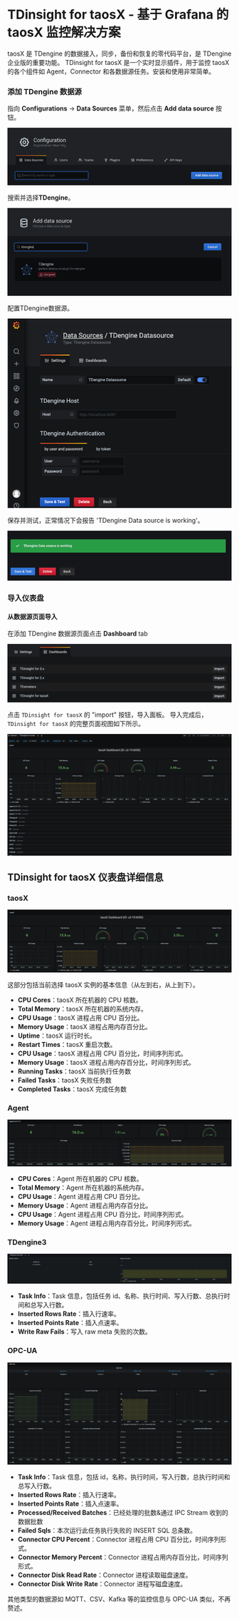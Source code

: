 # TDinsight for taosX - 基于 Grafana 的 taosX 监控解决方案

taosX 是 TDengine 的数据接入，同步，备份和恢复的零代码平台，是 TDengine 企业版的重要功能。
TDinsight for taosX 是一个实时显示插件，用于监控 taosX 的各个组件如 Agent，Connector 和各数据源任务。安装和使用非常简单。

### 添加 TDengine 数据源

指向 **Configurations** -> **Data Sources** 菜单，然后点击 **Add data source** 按钮。

![添加数据源按钮](../assets/howto-add-datasource-button.png)

搜索并选择**TDengine**。

![添加数据源](../assets/howto-add-datasource-tdengine.png)

配置TDengine数据源。

![数据源配置](../assets/howto-add-datasource.png)

保存并测试，正常情况下会报告 'TDengine Data source is working'。

![数据源测试](../assets/howto-add-datasource-test.png)

### 导入仪表盘

#### 从数据源页面导入

在添加 TDengine 数据源页面点击 **Dashboard** tab

![导入仪表盘和配置](../assets/taosX-import.png)

点击 `TDinsight for taosX` 的 "import" 按钮，导入面板。
导入完成后，`TDinsight for taosX` 的完整页面视图如下所示。

![显示](../assets/TDinsight-taosX-full.png)

## TDinsight for taosX 仪表盘详细信息

### taosX

![taosx-overview](../assets/taosX-main.png)

这部分包括当前选择 taosX 实例的基本信息（从左到右，从上到下）。

- **CPU Cores**：taosX 所在机器的 CPU 核数。
- **Total Memory**：taosX 所在机器的系统内存。
- **CPU Usage**：taosX 进程占用 CPU 百分比。
- **Memory Usage**：taosX 进程占用内存百分比。
- **Uptime**：taosX 运行时长。
- **Restart Times**：taosX 重启次数。
- **CPU Usage**：taosX 进程占用 CPU 百分比，时间序列形式。
- **Memory Usage**：taosX 进程占用内存百分比，时间序列形式。
- **Running Tasks**：taosX 当前执行任务数
- **Failed Tasks**：taosX 失败任务数
- **Completed Tasks**：taosX 完成任务数

### Agent

![taosx-agent](../assets/taosX-Agent.png)

- **CPU Cores**：Agent 所在机器的 CPU 核数。
- **Total Memory**：Agent 所在机器的系统内存。
- **CPU Usage**：Agent 进程占用 CPU 百分比。
- **Memory Usage**：Agent 进程占用内存百分比。
- **CPU Usage**：Agent 进程占用 CPU 百分比，时间序列形式。
- **Memory Usage**：Agent 进程占用内存百分比，时间序列形式。

### TDengine3

![tdinsight-mnodes-overview](../assets/TDinsightV3-3-mnodes.png)

-  **Task Info**：Task 信息，包括任务 id、名称、执行时间、写入行数、总执行时间和总写入行数。 
-  **Inserted Rows Rate**：插入行速率。
-  **Inserted Points Rate**：插入点速率。
-  **Write Raw Fails**：写入 raw meta 失败的次数。

### OPC-UA

![tdinsight-mnodes-overview](../assets/taosX-opcua.png)

- **Task Info**：Task 信息，包括 id，名称，执行时间，写入行数，总执行时间和总写入行数。 
- **Inserted Rows Rate**：插入行速率。
- **Inserted Points Rate**：插入点速率。
- **Processed/Received Batches**：已经处理的批数&通过 IPC Stream 收到的数据批数
- **Failed Sqls**：本次运行此任务执行失败的 INSERT SQL 总条数。
- **Connector CPU Percent**：Connector 进程占用 CPU 百分比，时间序列形式。
- **Connector Memory Percent**：Connector 进程占用内存百分比，时间序列形式。
- **Connector Disk Read Rate**：Connector 进程读取磁盘速度。
- **Connector Disk Write Rate**：Connector 进程写磁盘速度。

其他类型的数据源如 MQTT、CSV、Kafka 等的监控信息与 OPC-UA 类似，不再赘述。